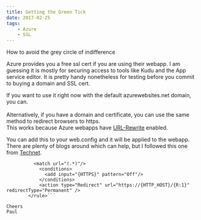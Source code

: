 ```yaml
---
title: Getting the Green Tick
date: 2017-02-25
tags:
    - Azure
    - SSL
---
```

<p>How to avoid the grey circle of indifference</p>
<!-- more -->
<p>Azure provides you a free ssl cert if you are using their webapp. 
I am guessing it is mostly for securing access to tools like Kudu and the App service editor.
It is pretty handy nonetheless for testing before you commit to buying a domain and SSL cert.</p>

If you want to use it right now with the default azurewebsites.net domain, you can.<br>
<br>
Alternatively, if you have a domain and certificate, you can use the same method to redirect browsers to https.<br>
This works because Azure webapps have [URL-Rewrite](https://www.iis.net/learn/extensions/url-rewrite-module/url-rewrite-module-configuration-reference) enabled.<br>

You can add this to your web.config and it will be applied to the webapp.<br>
There are plenty of blogs around which can help, but I followed this one from [Technet](https://blogs.technet.microsoft.com/dawiese/2016/06/07/redirect-from-http-to-https-using-the-iis-url-rewrite-module/).<br>

```<rule name="Redirect to https">
          <match url="(.*)"/>
            <conditions>
              <add input="{HTTPS}" pattern="Off"/>
            </conditions>
            <action type="Redirect" url="https://{HTTP_HOST}/{R:1}" redirectType="Permanent" />
        </rule>```

Cheers
Paul